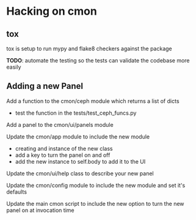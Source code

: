 # Hacking on cmon

## tox
tox is setup to run mypy and flake8 checkers against the package

**TODO**: automate the testing so the tests can validate the codebase more easily

## Adding a new Panel

Add a function to the cmon/ceph module which returns a list of dicts
- test the function in the tests/test_ceph_funcs.py

Add a panel to the cmon/ui/panels module

Update the cmon/app module to include the new module
 - creating and instance of the new class
 - add a key to turn the panel on and off
 - add the new instance to self.body to add it to the UI

Update the cmon/ui/help class to describe your new panel

Update the cmon/config module to include the new module and set it's defaults

Update the main cmon script to include the new option to turn the new panel on at invocation time